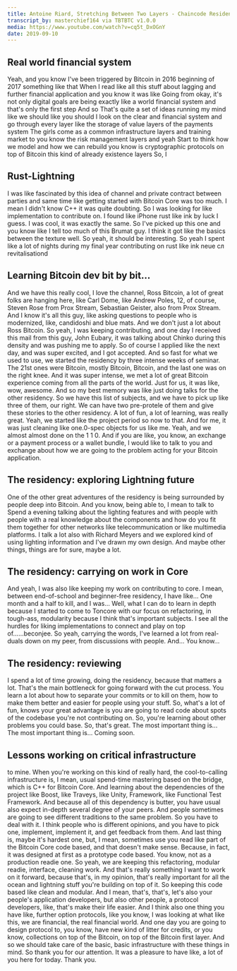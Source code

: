 ```yaml
---
title: Antoine Riard, Stretching Between Two Layers - Chaincode Residency Demo Day
transcript_by: masterchief164 via TBTBTC v1.0.0
media: https://www.youtube.com/watch?v=cq5t_DxOGnY
date: 2019-09-10
---
```


## Real world financial system

 Yeah, and you know I've been triggered by Bitcoin in 2016 beginning of 2017 something like that When I read like all this stuff about lagging and further financial application and you know it was like Going from okay, it's not only digital goals are being exactly like a world financial system and that's only the first step And so That's quite a set of ideas running my mind like we should like you should I look on the clear and financial system and go through every layer like the storage of value layers of the payments system The girls come as a common infrastructure layers and training market to you know the risk management layers and yeah Start to think how we model and how we can rebuild you know is cryptographic protocols on top of Bitcoin this kind of already existence layers So, I

## Rust-Lightning

 I was like fascinated by this idea of channel and private contract between parties and same time like getting started with Bitcoin Core was too much. I mean I didn't know C++ it was quite doubting. So I was looking for like implementation to contribute on. I found like iPhone rust like ink by luck I guess. I was cool, it was exactly the same. So I've picked up this one and you know like I tell too much of this Brumat guy. I think it got like the basics between the texture well. So yeah, it should be interesting. So yeah I spent like a lot of nights during my final year contributing on rust like ink neue сл revitalisationd

## Learning Bitcoin dev bit by bit...

 And we have this really cool, I love the channel, Ross Bitcoin, a lot of great folks are hanging here, like Carl Dome, like Andrew Poles, 12, of course, Steven Rose from Prox Stream, Sebastian Geister, also from Prox Stream. And I know it's all this guy, like asking questions to people who is modernized, like, candidoshi and blue mats. And we don't just a lot about Ross Bitcoin. So yeah, I was keeping contributing, and one day I received this mail from this guy, John Eubary, it was talking about Chinko during this density and was pushing me to apply. So of course I applied like the next day, and was super excited, and I got accepted. And so fast for what we used to use, we started the residency by three intense weeks of seminar. The 21st ones were Bitcoin, mostly Bitcoin, Bitcoin, and the last one was on the right knee. And it was super intense, we met a lot of great Bitcoin experience coming from all the parts of the world. Just for us, it was like, wow, awesome. And so my best memory was like just doing talks for the other residency. So we have this list of subjects, and we have to pick up like three of them, our right. We can have two pre-protele of them and give these stories to the other residency. A lot of fun, a lot of learning, was really great. Yeah, we started like the project period so now to that. And for me, it was just cleaning like one.0-spec objects for us like me. Yeah, and we almost almost done on the 1 1 0. And if you are like, you know, an exchange or a payment process or a wallet bundle, I would like to talk to you and exchange about how we are going to the problem acting for your Bitcoin application.

## The residency: exploring Lightning future

 One of the other great adventures of the residency is being surrounded by people deep into Bitcoin. And you know, being able to, I mean to talk to Spend a evening talking about the lighting features and with people with people with a real knowledge about the components and how do you fit them together for other networks like telecommunication or like multimedia platforms. I talk a lot also with Richard Meyers and we explored kind of using lighting information and I've drawn my own design. And maybe other things, things are for sure, maybe a lot.

## The residency: carrying on work in Core

 And yeah, I was also like keeping my work on contributing to core. I mean, between end-of-school and beginner-free residency, I have like... One month and a half to kill, and I was... Well, what I can do to learn in depth because I started to come to Toncore with our focus on refactoring, in tough-ass, modularity because I think that's important subjects. I see all the hurdles for liking implementations to connect and play on top of......beconjee. So yeah, carrying the words, I've learned a lot from real-duals down on my peer, from discussions with people. And... You know...

## The residency: reviewing

 I spend a lot of time growing, doing the residency, because that matters a lot. That's the main bottleneck for going forward with the cut process. You learn a lot about how to separate your commits or to kill on them, how to make them better and easier for people using your stuff. So, what's a lot of fun, knows your great advantage is you are going to read code about spots of the codebase you're not contributing on. So, you're learning about other problems you could base. So, that's great. The most important thing is... The most important thing is... Coming soon.

## Lessons working on critical infrastructure

 to mine. When you're working on this kind of really hard, the cool-to-calling infrastructure is, I mean, usual spend-time mastering based on the bridge, which is C++ for Bitcoin Core. And learning about the dependencies of the project like Boost, like Traveys, like Unity, Framework, like Functional Test Framework. And because all of this dependency is butter, you have usual also expect in-depth several degree of your peers. And people sometimes are going to see different traditions to the same problem. So you have to deal with it. I think people who is different opinions, and you have to pick one, implement, implement it, and get feedback from them. And last thing is, maybe it's hardest one, but, I mean, sometimes use you read like part of the Bitcoin Core code based, and that doesn't make sense. Because, in fact, it was designed at first as a prototype code based. You know, not as a production readie one. So yeah, we are keeping this refactoring, modular readie, interface, cleaning work. And that's really something I want to work on it forward, because that's, in my opinion, that's really important for all the ocean and lightning stuff you're building on top of it. So keeping this code based like clean and modular. And I mean, that's, that's, let's also your people's application developers, but also other people, a protocol developers, like, that's make their life easier. And I think also one thing you have like, further option protocols, like you know, I was looking at what like this, we are financial, the real financial world. And one day you are going to design protocol to, you know, have new kind of litter for credits, or you know, collections on top of the Bitcoin, on top of the Bitcoin first layer. And so we should take care of the basic, basic infrastructure with these things in mind. So thank you for our attention. It was a pleasure to have like, a lot of you here for today. Thank you.


